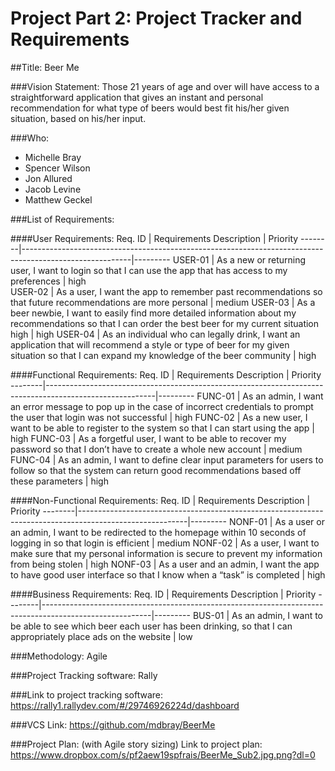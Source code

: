 # Project Part 2: Project Tracker and Requirements

##Title: Beer Me 

###Vision Statement: 
Those 21 years of age and over will have access to a straightforward application that gives an instant and personal recommendation for what type of beers would best fit his/her given situation, based on his/her input.

###Who: 
- Michelle Bray
- Spencer Wilson
- Jon Allured
- Jacob Levine
- Matthew Geckel

###List of Requirements:

####User Requirements:
Req. ID	| Requirements Description                                                                                | Priority
--------|---------------------------------------------------------------------------------------------------------|---------
USER-01 |	As a new or returning user, I want to login so that I can use the app that has access to my preferences | high    
USER-02 |	As a user, I want the app to remember past recommendations so that future recommendations are more personal |	medium
USER-03	| As a beer newbie, I want to easily find more detailed information about my recommendations so that I can order the best beer for my current situation	high | high
USER-04	| As an individual who can legally drink, I want an application that will recommend a style or type of beer for my given situation so that I can expand my knowledge of the beer community	| high


####Functional Requirements:
Req. ID |	Requirements Description	                                                                               | Priority
--------|---------------------------------------------------------------------------------------------------------|---------
FUNC-01 |	As an admin, I want an error message to pop up in the case of incorrect credentials to prompt the user that login was not successful |	high
FUNC-02	| As a new user, I want to be able to register to the system so that I can start using the app | high
FUNC-03	| As a forgetful user, I want to be able to recover my password so that I don’t have to create a whole new account | medium
FUNC-04 |	As an admin, I want to define clear input parameters for users to follow so that the system can return good recommendations based off these parameters |	high


####Non-Functional Requirements:
Req. ID |	Requirements Description	                                                                               | Priority
--------|---------------------------------------------------------------------------------------------------------|---------
NONF-01 |	As a user or an admin, I want to be redirected to the homepage within 10 seconds of logging in so that login is efficient | medium
NONF-02 |	As a user, I want to make sure that my personal information is secure to prevent my information from being stolen |	high
NONF-03 |	As a user and an admin, I want the app to have good user interface so that I know when a “task” is completed | high


####Business Requirements:
Req. ID |	Requirements Description	                                                                               | Priority
--------|---------------------------------------------------------------------------------------------------------|---------
BUS-01 | As an admin, I want to be able to see which beer each user has been drinking, so that I can appropriately place ads on the website | low

###Methodology: 
Agile 

###Project Tracking software: 
Rally

###Link to project tracking software: 
https://rally1.rallydev.com/#/29746926224d/dashboard

###VCS Link: 
https://github.com/mdbray/BeerMe

###Project Plan: (with Agile story sizing)
Link to project plan: https://www.dropbox.com/s/pf2aew19spfrais/BeerMe_Sub2.jpg.png?dl=0
